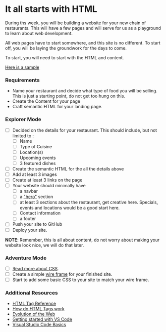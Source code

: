 # It all starts with HTML

During ths week, you will be building a website for your new chain of restaurants. This will have a few pages and will serve for us as a playground to learn about web development.

All web pages have to start somewhere, and this site is no different. To start off, you will be laying the groundwork for the days to come.

To start, you will need to start with the HTML and content.

[Here is a sample](https://raw.githubusercontent.com/suncoast-devs/handbook/master/curriculum/unit-ii/chapter-1/01-intro-to-html/assets/homework-sample.png)

### Requirements

- Name your restaurant and decide what type of food you will be selling. This is just a starting point, do not get too hung on this.
- Create the Content for your page
- Craft semantic HTML for your landing page.

### Explorer Mode

- [ ] Decided on the details for your restaurant. This should include, but not limited to :
  - [ ] Name
  - [ ] Type of Cuisine
  - [ ] Location(s)
  - [ ] Upcoming events
  - [ ] 3 featured dishes
- [ ] Create the semantic HTML for the all the details above
- [ ] Add at least 3 images
- [ ] Create at least 3 links on the page
- [ ] Your website should minimally have
  - [ ] a navbar
  - [ ] a ["hero"](https://www.sitepoint.com/exploring-hero-section/) section
  - [ ] at least 3 sections about the restaurant, get creative here. Specials, events and locations would be a good start here.
  - [ ] Contact information
  - [ ] a footer
- [ ] Push your site to GitHub
- [ ] Deploy your site.

**NOTE**: Remember, this is all about content, do not worry about making your website look nice, we will do that later.

### Adventure Mode

- [ ] [Read more about CSS](https://developer.mozilla.org/en-US/docs/Learn/CSS/Introduction_to_CSS).
- [ ] Create a simple [wire frame](https://en.wikipedia.org/wiki/Website_wireframe) for your finished site.
- [ ] Start to add some basic CSS to your site to match your wire frame.

### Additional Resources

- [HTML Tag Reference](https://developer.mozilla.org/en-US/docs/Web/HTML/Element)
- [How do HTML Tags work](https://developer.mozilla.org/en-US/Learn/HTML/HTML_tags)
- [Evolution of the Web](http://www.evolutionoftheweb.com)
- [Getting started with VS Code](https://code.visualstudio.com/docs/getstarted/introvideos)
- [Visual Studio Code Basics](https://code.visualstudio.com/docs/introvideos/basics)
